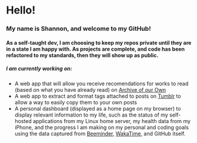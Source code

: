 # Hello!
### My name is Shannon, and welcome to my GitHub!

#### As a self-taught dev, I am choosing to keep my repos private until they are in a state I am happy with. As projects are complete, and code has been refactored to my standards, then they will show up as public.

##### I am currently working on:
- A web app that will allow you receive recomendations for works to read (based on what you have already read) on [Archive of our Own](https://archiveofourown.org)
- A web app to extract and format tags attached to posts on [Tumblr](https://tumblr.com) to allow a way to easily copy them to your own posts
- A personal dashboard (displayed as a home page on my browser) to display relevant information to my life, such as the status of my self-hosted applications from my Linux home server, my health data from my iPhone, and the progress I am making on my personal and coding goals using the data captured from [Beeminder](https://www.beeminder.com), [WakaTime](/wakatime.com/dashboard), and GitHub itself.


<!--
**shandogthecat/shandogthecat** is a ✨ _special_ ✨ repository because its `README.md` (this file) appears on your GitHub profile.

Here are some ideas to get you started:

- 🔭 I’m currently working on ...
- 🌱 I’m currently learning ...
- 👯 I’m looking to collaborate on ...
- 🤔 I’m looking for help with ...
- 💬 Ask me about ...
- 📫 How to reach me: ...
- 😄 Pronouns: ...
- ⚡ Fun fact: ...
-->
